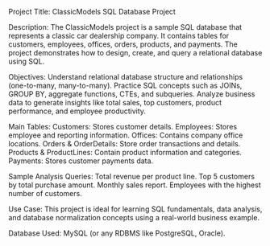 Project Title: ClassicModels SQL Database Project

Description:
The ClassicModels project is a sample SQL database that represents a classic car dealership company. It contains tables for customers, employees, offices, orders, products, and payments. The project demonstrates how to design, create, and query a relational database using SQL.

Objectives:
Understand relational database structure and relationships (one-to-many, many-to-many).
Practice SQL concepts such as JOINs, GROUP BY, aggregate functions, CTEs, and subqueries.
Analyze business data to generate insights like total sales, top customers, product performance, and employee productivity.

Main Tables:
Customers: Stores customer details.
Employees: Stores employee and reporting information.
Offices: Contains company office locations.
Orders & OrderDetails: Store order transactions and details.
Products & ProductLines: Contain product information and categories.
Payments: Stores customer payments data.

Sample Analysis Queries:
Total revenue per product line.
Top 5 customers by total purchase amount.
Monthly sales report.
Employees with the highest number of customers.

Use Case:
This project is ideal for learning SQL fundamentals, data analysis, and database normalization concepts using a real-world business example.

Database Used: MySQL (or any RDBMS like PostgreSQL, Oracle).
